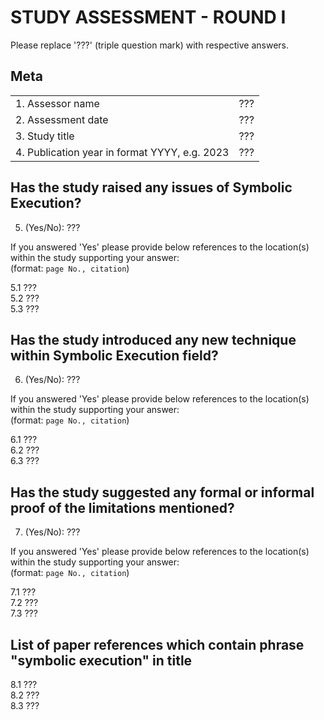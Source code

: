 # STUDY ASSESSMENT - ROUND I

Please replace '???' (triple question mark) with respective answers. 

## Meta

|                                               |     |
| ---                                           | --- |
| 1. Assessor name                              | ??? |
| 2. Assessment date                            | ??? | 
| 3. Study title                                | ??? |
| 4. Publication year in format YYYY, e.g. 2023 | ??? |
  
## Has the study raised any issues of Symbolic Execution?
  
5. (Yes/No): ???

If you answered 'Yes' please provide below references to the location(s) within the study supporting your answer:  
(format: `page No., citation`)

5.1 ???  
5.2 ???  
5.3 ???

## Has the study introduced any new technique within Symbolic Execution field?
  
6. (Yes/No): ???

If you answered 'Yes' please provide below references to the location(s) within the study supporting your answer:  
(format: `page No., citation`)

6.1 ???  
6.2 ???  
6.3 ???

## Has the study suggested any formal or informal proof of the limitations mentioned?
  
7. (Yes/No): ???

If you answered 'Yes' please provide below references to the location(s) within the study supporting your answer:  
(format: `page No., citation`)

7.1 ???  
7.2 ???  
7.3 ???

## List of paper references which contain phrase "symbolic execution" in title

8.1 ???  
8.2 ???  
8.3 ???  
